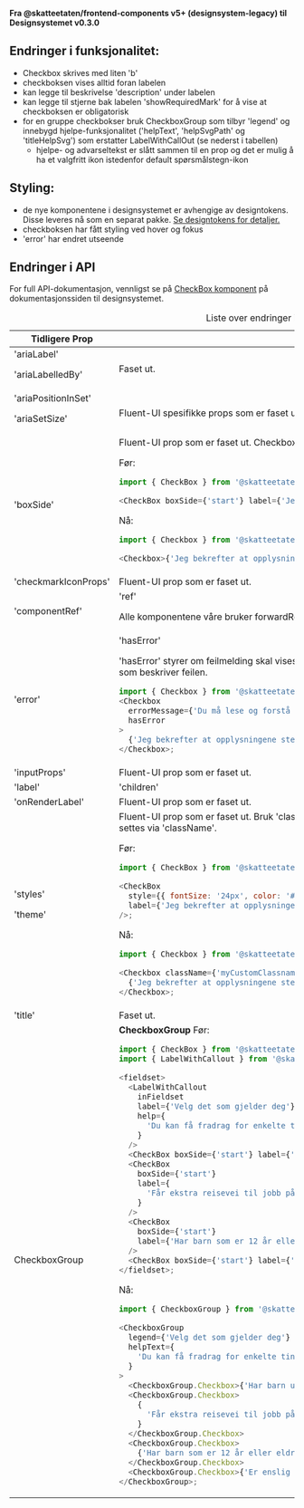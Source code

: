 **Fra @skatteetaten/frontend-components v5+ (designsystem-legacy) til Designsystemet v0.3.0**

## Endringer i funksjonalitet:

- Checkbox skrives med liten 'b'
- checkboksen vises alltid foran labelen
- kan legge til beskrivelse 'description' under labelen
- kan legge til stjerne bak labelen 'showRequiredMark' for å vise at checkboksen er obligatorisk
- for en gruppe checkbokser bruk CheckboxGroup som tilbyr 'legend' og innebygd hjelpe-funksjonalitet ('helpText', 'helpSvgPath' og 'titleHelpSvg') som erstatter LabelWithCallOut (se nederst i tabellen)
  - hjelpe- og advarseltekst er slått sammen til en prop og det er mulig å ha et valgfritt ikon istedenfor default spørsmålstegn-ikon

## Styling:

- de nye komponentene i designsystemet er avhengige av designtokens. Disse leveres nå som en separat pakke. <a class="brodtekst-link" href="#section-designtokens-deprecated">Se designtokens for detaljer.</a>
- checkboksen har fått styling ved hover og fokus
- 'error' har endret utseende

## Endringer i API

For full API-dokumentasjon, vennligst se på <a class="brodtekst-link" href="https://www.skatteetaten.no/stilogtone/designsystemet/komponenter/checkbox/">CheckBox komponent</a> på dokumentasjonssiden til designsystemet.

<div class="migration-tabell">
<table>
<caption>Liste over endringer i komponent-api'et</caption>
<thead><tr><th>Tidligere Prop</th><th>Alternativ</th></tr></thead>
<tbody>
<tr>
<td>
'ariaLabel'

'ariaLabelledBy'

</td>
<td>
Faset ut.
</td>
</tr>
<tr>
<td>
'ariaPositionInSet'

'ariaSetSize'

</td>
<td>
Fluent-UI spesifikke props som er faset ut.
</td>
</tr>
<tr>
<td>'boxSide'</td>
<td>
Fluent-UI prop som er faset ut. Checkbox vises kun foran labelen.

Før:

```javascript static
import { CheckBox } from '@skatteetaten/frontend-components/CheckBox';

<CheckBox boxSide={'start'} label={'Jeg bekrefter at opplysningene stemmer'} />;
```

Nå:

```js static
import { Checkbox } from '@skatteetaten/ds-forms';

<Checkbox>{'Jeg bekrefter at opplysningene stemmer'}</Checkbox>;
```

</td>
</tr>
<tr>
<td>'checkmarkIconProps'</td>
<td>
Fluent-UI prop som er faset ut.
</td>
</tr>
<tr>
<td>'componentRef'</td>
<td>
'ref'

Alle komponentene våre bruker forwardRef. For komponent sendes 'ref' til &lt;input&gt;-elementet.

</td>
</tr>
<tr>
<td>'error'</td>
<td>
'hasError'

'hasError' styrer om feilmelding skal vises eller ikke og må brukes sammen med ny prop 'errorMessage' som beskriver feilen.

```js static
import { Checkbox } from '@skatteetaten/ds-forms';
<Checkbox
  errorMessage={'Du må lese og forstå innholdet for å gå videre'}
  hasError
>
  {'Jeg bekrefter at opplysningene stemmer'}
</Checkbox>;
```

</td>
</tr>
<tr>
<td>'inputProps'</td>
<td>
Fluent-UI prop som er faset ut.
</td>
</tr>
<tr>
<td>'label'</td>
<td>
'children'
</td>
</tr>
<tr>
<td>'onRenderLabel'
</td>
<td>
Fluent-UI prop som er faset ut.
</td>
</tr>
<tr>
<td>
'styles'

'theme'

</td>
<td>
Fluent-UI prop som er faset ut. Bruk 'className' for å style komponenten. All definisjon av stil skal settes via 'className'.

Før:

```javascript static
import { CheckBox } from '@skatteetaten/frontend-components/CheckBox';

<CheckBox
  style={{ fontSize: '24px', color: '#1362ae' }}
  label={'Jeg bekrefter at opplysningene stemmer'}
/>;
```

Nå:

```js static
import { Checkbox } from '@skatteetaten/ds-forms';

<Checkbox className={'myCustomClassname'}>
  {'Jeg bekrefter at opplysningene stemmer'}
</Checkbox>;
```

</td>
</tr>
<tr>
<td>'title'</td>
<td>
Faset ut.
</td>
</tr>
<tr>
<td>CheckboxGroup</td>
<td>
<strong>CheckboxGroup</strong>
Før:

```javascript static
import { CheckBox } from '@skatteetaten/frontend-components/CheckBox';
import { LabelWithCallout } from '@skatteetaten/frontend-components/LabelWithCallout';

<fieldset>
  <LabelWithCallout
    inFieldset
    label={'Velg det som gjelder deg'}
    help={
      'Du kan få fradrag for enkelte ting om helse og familie. Velg deg som gjelder for deg.'
    }
  />
  <CheckBox boxSide={'start'} label={'Har barn under 12 år'} />
  <CheckBox
    boxSide={'start'}
    label={
      'Får ekstra reisevei til jobb på grunn av levering til barnehage eller skolefritidsordning'
    }
  />
  <CheckBox
    boxSide={'start'}
    label={'Har barn som er 12 år eller eldre og som har særskilt omsorgsbehov'}
  />
  <CheckBox boxSide={'start'} label={'Er enslig forsørger'} />
</fieldset>;
```

Nå:

```js static
import { CheckboxGroup } from '@skatteetaten/ds-forms';

<CheckboxGroup
  legend={'Velg det som gjelder deg'}
  helpText={
    'Du kan få fradrag for enkelte ting om helse og familie. Velg deg som gjelder for deg.'
  }
>
  <CheckboxGroup.Checkbox>{'Har barn under 12 år'}</CheckboxGroup.Checkbox>
  <CheckboxGroup.Checkbox>
    {
      'Får ekstra reisevei til jobb på grunn av levering til barnehage eller skolefritidsordning'
    }
  </CheckboxGroup.Checkbox>
  <CheckboxGroup.Checkbox>
    {'Har barn som er 12 år eller eldre og som har særskilt omsorgsbehov'}
  </CheckboxGroup.Checkbox>
  <CheckboxGroup.Checkbox>{'Er enslig forsørger'}</CheckboxGroup.Checkbox>
</CheckboxGroup>;
```

</td>
</tr>
</tbody>
</table>
</div>
